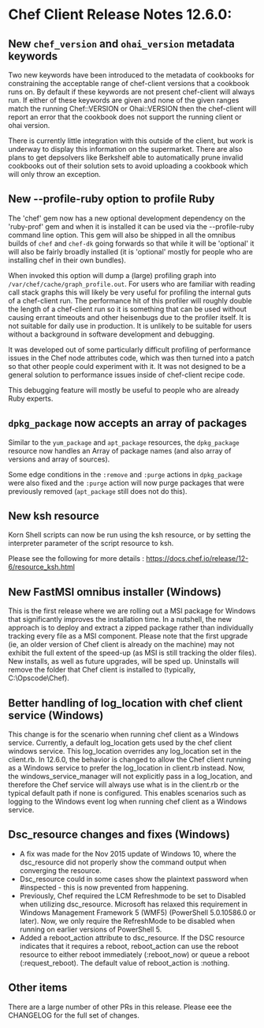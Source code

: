 # Chef Client Release Notes 12.6.0:


## New `chef_version` and `ohai_version` metadata keywords

Two new keywords have been introduced to the metadata of cookbooks for constraining the acceptable range
of chef-client versions that a cookbook runs on.  By default if these keywords are not present chef-client
will always run.  If either of these keywords are given and none of the given ranges match the running
Chef::VERSION or Ohai::VERSION then the chef-client will report an error that the cookbook does not support
the running client or ohai version.

There is currently little integration with this outside of the client, but work is underway to display this
information on the supermarket.  There are also plans to get depsolvers like Berkshelf able to automatically
prune invalid cookbooks out of their solution sets to avoid uploading a cookbook which will only throw
an exception.

## New --profile-ruby option to profile Ruby

The 'chef' gem now has a new optional development dependency on the 'ruby-prof' gem and when it is installed
it can be used via the --profile-ruby command line option.  This gem will also be shipped in all the omnibus
builds of `chef` and `chef-dk` going forwards so that while it will be 'optional' it will also be fairly
broadly installed (it is 'optional' mostly for people who are installing chef in their own bundles).

When invoked this option will dump a (large) profiling graph into `/var/chef/cache/graph_profile.out`.  For
users who are familiar with reading call stack graphs this will likely be very useful for profiling the
internal guts of a chef-client run.  The performance hit of this profiler will roughly double the length
of a chef-client run so it is something that can be used without causing errant timeouts and other
heisenbugs due to the profiler itself.  It is not suitable for daily use in production.  It is unlikely to
be suitable for users without a background in software development and debugging.

It was developed out of some particularly difficult profiling of performance issues in the Chef node
attributes code, which was then turned into a patch so that other people could experiment with it.  It was
not designed to be a general solution to performance issues inside of chef-client recipe code.

This debugging feature will mostly be useful to people who are already Ruby experts.

## `dpkg_package` now accepts an array of packages

Similar to the `yum_package` and `apt_package` resources, the `dpkg_package` resource now handles an Array of package names (and
also array of versions and array of sources).

Some edge conditions in the `:remove` and `:purge` actions in `dpkg_package` were also fixed and the `:purge` action will now
purge packages that were previously removed (`apt_package` still does not do this).

## New ksh resource

Korn Shell scripts can now be run using the ksh resource, or by setting the interpreter parameter of the script resource to ksh.

Please see the following for more details : https://docs.chef.io/release/12-6/resource_ksh.html

## New FastMSI omnibus installer (Windows)

This is the first release where we are rolling out a MSI package for Windows that significantly improves the installation time. In a nutshell, the new approach is to deploy and extract a zipped package rather than individually tracking every file as a MSI component. Please note that the first  upgrade (ie, an older version of Chef client is already on the machine) may not exhibit the full extent of the speed-up (as MSI is still tracking the older files). New installs, as well as future upgrades, will be sped up. Uninstalls will remove the folder that Chef client is installed to (typically, C:\Opscode\Chef).

## Better handling of log_location with chef client service (Windows)

This change is for the scenario when running chef client as a Windows service. Currently, a default log_location gets used by the chef client windows service. This log_location overrides any log_location set in the client.rb. In 12.6.0, the behavior is changed to allow the Chef client running as a Windows service to prefer the log_location in client.rb instead. Now, the windows_service_manager will not explicitly pass in a log_location, and therefore the Chef service will always use what is in the client.rb or the typical default path if none is configured. This enables scenarios such as logging to the Windows event log when running chef client as a Windows service.

## Dsc_resource changes and fixes (Windows)

* A fix was made for the Nov 2015 update of Windows 10, where the dsc_resource did not properly show the command output when converging the resource.
* Dsc_resource could in some cases show the plaintext password when #inspected - this is now prevented from happening.
* Previously, Chef required the LCM Refreshmode to be set to Disabled when utilizing dsc_resource. Microsoft has relaxed this requirement in Windows Management Framework 5 (WMF5) (PowerShell 5.0.10586.0 or later). Now, we only require the RefreshMode to be disabled when running on earlier versions of PowerShell 5.
* Added a reboot_action attribute to dsc_resource. If the DSC resource indicates that it requires a reboot, reboot_action can use the reboot resource to either reboot immediately (:reboot_now) or queue a reboot (:request_reboot).  The default value of reboot_action is :nothing.

## Other items

There are a large number of other PRs in this release. Please eee the CHANGELOG for the full set of changes.
